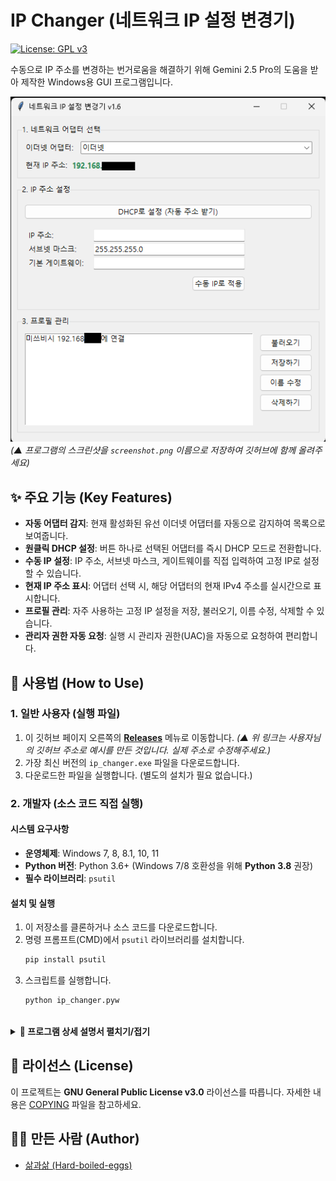 # IP Changer (네트워크 IP 설정 변경기)

[![License: GPL v3](https://img.shields.io/badge/License-GPLv3-blue.svg)](https://www.gnu.org/licenses/gpl-3.0)

수동으로 IP 주소를 변경하는 번거로움을 해결하기 위해 Gemini 2.5 Pro의 도움을 받아 제작한 Windows용 GUI 프로그램입니다.

![프로그램 스크린샷](screenshot.png)
*(▲ 프로그램의 스크린샷을 `screenshot.png` 이름으로 저장하여 깃허브에 함께 올려주세요)*

## ✨ 주요 기능 (Key Features)

* **자동 어댑터 감지**: 현재 활성화된 유선 이더넷 어댑터를 자동으로 감지하여 목록으로 보여줍니다.
* **원클릭 DHCP 설정**: 버튼 하나로 선택된 어댑터를 즉시 DHCP 모드로 전환합니다.
* **수동 IP 설정**: IP 주소, 서브넷 마스크, 게이트웨이를 직접 입력하여 고정 IP로 설정할 수 있습니다.
* **현재 IP 주소 표시**: 어댑터 선택 시, 해당 어댑터의 현재 IPv4 주소를 실시간으로 표시합니다.
* **프로필 관리**: 자주 사용하는 고정 IP 설정을 저장, 불러오기, 이름 수정, 삭제할 수 있습니다.
* **관리자 권한 자동 요청**: 실행 시 관리자 권한(UAC)을 자동으로 요청하여 편리합니다.

## 🚀 사용법 (How to Use)

### 1. 일반 사용자 (실행 파일)

1.  이 깃허브 페이지 오른쪽의 **[Releases](https://github.com/Hard-boiled-eggs/IP_Changer/releases)** 메뉴로 이동합니다.
    *(▲ 위 링크는 사용자님의 깃허브 주소로 예시를 만든 것입니다. 실제 주소로 수정해주세요.)*
2.  가장 최신 버전의 `ip_changer.exe` 파일을 다운로드합니다.
3.  다운로드한 파일을 실행합니다. (별도의 설치가 필요 없습니다.)

### 2. 개발자 (소스 코드 직접 실행)

#### 시스템 요구사항
* **운영체제**: Windows 7, 8, 8.1, 10, 11
* **Python 버전**: Python 3.6+ (Windows 7/8 호환성을 위해 **Python 3.8** 권장)
* **필수 라이브러리**: `psutil`

#### 설치 및 실행
1.  이 저장소를 클론하거나 소스 코드를 다운로드합니다.
2.  명령 프롬프트(CMD)에서 `psutil` 라이브러리를 설치합니다.
    ```bash
    pip install psutil
    ```
3.  스크립트를 실행합니다.
    ```bash
    python ip_changer.pyw
    ```

<br>

<details>
<summary><b>📖 프로그램 상세 설명서 펼치기/접기</b></summary>

---
### 네트워크 IP 설정 변경기 - 프로그램 설명서
*문서 기준 버전: 1.6*

#### 1. 개요 (Overview)
네트워크 IP 설정 변경기는 Windows 운영체제에서 유선 이더넷(Ethernet) 어댑터의 IP 주소 설정을 간편하게 변경할 수 있도록 제작된 파이썬 GUI 프로그램입니다. DHCP(자동 주소 할당) 모드와 다수의 고정 IP 프로필 사이를 자주 전환해야 하는 사용자를 위해 개발되었습니다. 이 프로그램은 복잡한 제어판 설정이나 `netsh` 명령어에 익숙하지 않은 사용자도 버튼 클릭 몇 번만으로 직관적으로 네트워크 환경을 변경할 수 있도록 돕는 것을 목표로 합니다.

#### 2. 사용 방법 (How to Use)
프로그램 인터페이스는 3개의 주요 섹션으로 나뉩니다.

**2.1. 네트워크 어댑터 선택**
* **이더넷 어댑터**: 드롭다운 목록에서 설정을 변경하고자 하는 유선 네트워크 어댑터를 선택합니다.
* **현재 IP 주소**: 어댑터를 선택하면 해당 어댑터에 현재 할당된 IPv4 주소가 녹색 굵은 글씨로 표시됩니다. 이를 통해 변경 전 상태를 확인할 수 있습니다.

**2.2. IP 주소 설정**
* **DHCP로 변경 시**:
    1.  **[DHCP로 설정]** 버튼을 클릭합니다.
    2.  확인 창이 나타나면 **[예]**를 누릅니다.
* **고정(수동) IP로 변경 시**:
    1.  `IP 주소`, `서브넷 마스크`, `기본 게이트웨이` 입력란에 원하는 정보를 모두 입력합니다.
    2.  **[수동 IP로 적용]** 버튼을 클릭합니다.

**2.3. 프로필 관리**
자주 사용하는 고정 IP 정보를 저장하고 관리하는 기능입니다.

* **저장하기**: '2. IP 주소 설정' 부분에 저장할 IP 정보를 모두 입력한 후, **[저장하기]** 버튼을 클릭하고 프로필 이름을 입력합니다.
* **불러오기**: 목록에서 프로필을 선택하고 **[불러오기]** 버튼을 클릭하면 정보가 입력란에 채워집니다.
    * **주의**: 정보를 불러온 후, 반드시 **[수동 IP로 적용]** 버튼을 눌러야 실제 설정이 변경됩니다.
* **이름 수정**: 목록에서 프로필을 선택하고 **[이름 수정]** 버튼을 클릭하여 새 이름을 입력합니다.
* **삭제하기**: 목록에서 프로필을 선택하고 **[삭제하기]** 버튼을 클릭합니다.

#### 3. 코드 구조 및 유지보수
* `ip_changer.pyw`: 프로그램의 모든 로직을 담고 있는 메인 스크립트 파일입니다.
* `network_profiles.json`: 사용자가 저장한 프로필 정보가 저장되는 파일입니다.
* **유지보수**: 향후 Windows 업데이트로 호환성 문제가 발생하면, `pip install --upgrade psutil` 명령어로 `psutil` 라이브러리를 업데이트하는 것으로 대부분 해결할 수 있습니다.

---
</details>

## 📜 라이선스 (License)

이 프로젝트는 **GNU General Public License v3.0** 라이선스를 따릅니다.
자세한 내용은 [COPYING](COPYING) 파일을 참고하세요.

## 👨‍💻 만든 사람 (Author)

* [삶과삶 (Hard-boiled-eggs)](https://github.com/Hard-boiled-eggs)
